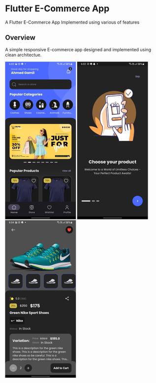 # Flutter E-Commerce App

A Flutter E-Commerce App Implemented using various of features 

## Overview
A simple responsive E-commerce app designed and implemented using clean architectue. 

<p float="left">
  <img src="screenshots/home.jpg" alt="home" width="230"/>
  <img src="screenshots/onboarding1.jpg" alt="onboarding" width="230"/>
  <img src="screenshots/product_details.jpg" alt="details" width="230"/>
</p>

